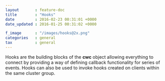 ```yaml
---
layout       : feature-doc
title        : "Hooks"
date         : 2016-02-23 00:31:01 +0000
date_updated : 2016-01-25 00:31:02 +0000

f_image      : "/images/hooks@2x.png"
categories   : general
tax          : general
---
```

Hooks are the building blocks of the **cwc** object allowing everything to connect by providing a way of defining callback functionality for series of events. Hooks can also be used to invoke hooks created on clients within the same cluster group.
<!--more-->

<!--
#### JavaScript declaration
{% highlight javascript linenos %}
/*------------------------------------------------------
* @object - CWC Main Hooks Object
* @info   - initiate CWC Hooks Object
*/
var Hooks = new cwc.Hooks({
});
{% endhighlight %}

[comment]: <> (--------------------------------------------------------------------------------------------------------)

## Set hook
Use the `set_hook` method on the **cwc.Hooks** object to define a hook. When setting a hook, the required parameters must be present:

| Keys          | Type     | Vales                                                     |
| ------------- | -------- | --------------                                            |
| hook_name     | Sting    | The name you wish to call the hook.                       |
| method        | Function | Function to be called when a hook is invoked.             |

#### JavaScript Example
{% highlight javascript linenos %}
/*------------------------------------------------------
* @Hook - cwc.Hooks Custom Hook
* @info - Create a hook to that can be called from the display
*/
Hooks.set_hook( {
  hook_name : 'my-custom-hook',
  method    : function( prams ) { console.log( prams )  }
});
{% endhighlight %}

[comment]: <> (--------------------------------------------------------------------------------------------------------)
[comment]: <> (--------------------------------------------------------------------------------------------------------)

## Invoking hooks
There are multiple ways of invoking hook created by you or the **cwc** object. The following table outlines prefixes that can be used for calling different hooks.

| Hook prefixes | Vales                                    |
| ------------- | --------------                           |
| c-hook:       | Display to Controllers hook call         |
| d-hook:       | Controller to Display hook call          |
| cwc:          | A reserved hook for the **cwc** object   |

### Invoking hooks via JavaScript

Invoking a Hook via JavaScript is  by calling the `invoke` method on the **cwc.Hooks** object.

| Keys          | Type     | Vales                                                                   |
| ------------- | -------- | --------------                                                          |
| hook_name     | Sting    | The name of the hook you wish to invoke  `my-hook` or `d-hook:my-hook`  |
| arguments     | *        | Arguments can be passed in the method given in the creation of the hook |

#### Javascript
{% highlight javascript linenos %}
/* -- 01. Call a local hook --  */
Hooks.invoke_hook( {
  hook_name : 'my-custom-hook',
  arguments : { one : 1, two : 2, three : 3 }
} );

/* -- 02. Call a custom hook from controller to display --  */
Hooks.invoke_hook( {
  hook_name : 'd-hook:my-custom-hook',
  arguments : { one : 1, two : 2, three : 3 }
} );

/* -- 03. Call a reserved hook by the cwc object --  */
Hooks.invoke_hook( {
  hook_name : 'cwc:my-custom-hook',
  arguments : { one : 1, two : 2, three : 3 }
});
{% endhighlight %}

>Arguments can be passed in the form of an `object`, `boolean`, `intriguer` or `string`. `JSON.stringify` is applied to all arguments being passed to the server.


### HTML Example
Hooks can also be given as arguments for other **cwc** components. Example of the can see found thought the documentation.

#### HTML markup
{% highlight html linenos %}
/* -- Example 01. Calling reserved hook from controller to display  -- */
<div data-cwc-instructions='{ “on-pull“ : “d-hook:cwc:on-start-hook“ }' >

/* -- Example 02. Calling custom hook from controller to display  -- */
<div data-cwc-instructions='{ “on-pull“ : “d-hook:on-start-hook“ }' >

/* -- Example 03. Calling custom hook from display to controller  -- */
<div data-cwc-instructions='{ “on-pull“ : “c-hook:on-start-hook“ }' >

/* -- Example 04. Calling a local custom hook -- */
<div data-cwc-instructions='{ “on-pull“ : “hook:on-start-hook“ }' >
{% endhighlight %}


[comment]: <> (--------------------------------------------------------------------------------------------------------)

## Code snippets
Below are some code snippets you may find useful to used within your application.

### Invoking hook on other clients
Below is an example of preparing a hook on once client, that can be called from another client.

#### Client .01
{% highlight javascript linenos %}
/*------------------------------------------------------
* @Hook - cwc.Hooks Connect method
* @info - Create a hook to that can be called from the display
*/
Hooks.set_hook( {
  hook_name : 'called-by-controller',
  method    : function( feedback ) { console.log( feedback )  } // { one : 1, two : 2, three : 3 }
});
{% endhighlight %}

#### Client .02
{% highlight javascript linenos %}
/* -- Crete connection success | Hook -- */
Hooks.invoke_clinet_hook({
    hook_name : 'd-hook:called-by-controller',
    arguments : { one : 1, two : 2, three : 3 }
});
{% endhighlight %} -->